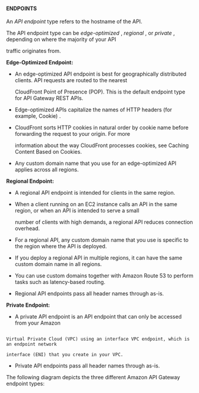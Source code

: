 #### ENDPOINTS

An _API endpoint_ type refers to the hostname of the API.

The API endpoint type can be _edge-optimized_ , _regional_ , or _private_ ,
depending on where the majority of your API

traffic originates from.

**Edge-Optimized Endpoint:**

- An edge-optimized API endpoint is best for geographically distributed clients.
  API requests are routed to the nearest

  CloudFront Point of Presence (POP). This is the default endpoint type for API
  Gateway REST APIs.

- Edge-optimized APIs capitalize the names of HTTP headers (for example, Cookie)
  .

- CloudFront sorts HTTP cookies in natural order by cookie name before
  forwarding the request to your origin. For more

  information about the way CloudFront processes cookies, see Caching Content
  Based on Cookies.

- Any custom domain name that you use for an edge-optimized API applies across
  all regions.

**Regional Endpoint:**

- A regional API endpoint is intended for clients in the same region.

- When a client running on an EC2 instance calls an API in the same region, or
  when an API is intended to serve a small

  number of clients with high demands, a regional API reduces connection
  overhead.

- For a regional API, any custom domain name that you use is specific to the
  region where the API is deployed.

- If you deploy a regional API in multiple regions, it can have the same custom
  domain name in all regions.

- You can use custom domains together with Amazon Route 53 to perform tasks such
  as latency-based routing.

- Regional API endpoints pass all header names through as-is.

**Private Endpoint:**

- A private API endpoint is an API endpoint that can only be accessed from your
  Amazon

```

Virtual Private Cloud (VPC) using an interface VPC endpoint, which is an endpoint network

interface (ENI) that you create in your VPC.

```

- Private API endpoints pass all header names through as-is.

The following diagram depicts the three different Amazon API Gateway endpoint
types:


